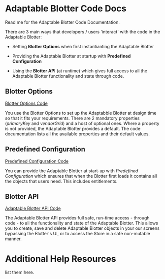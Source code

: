 # Adaptable Blotter Code Docs

Read me for the Adaptable Blotter Code Documentation.

There are 3 main ways that developers / users 'interact' with the code in the Adaptable Blotter:

- Setting **Blotter Options** when first instantianting the Adaptable Blotter

- Providing the Adaptable Blotter at startup with **Predefined Configuration**

- Using the **Blotter API** (at runtime) which gives full access to all the Adaptable Blotter functionality and state through code.

## Blotter Options

[Blotter Options Code](./interfaces/_blotteroptions_adaptableblotteroptions_.adaptableblotteroptions.html)

You use the Blotter Options to set up the Adaptabble Blotter at design time so that it fits your requirements. There are 2 mandatory properties (_primaryKey_ and _vendorGrid_) and a host of optional ones. Where a property is not provided, the Adaptable Blotter provides a default. The code documentation lists all the available properties and their default values.

## Predefined Configuration

[Predefined Configuration Code](./interfaces/_predefinedconfig_predefinedconfig_.predefinedconfig.html)

You can provide the Adaptable Blotter at start-up with _Predefined Configuration_ which ensures that when the Blotter first loads it contains all the objects that users need. This includes entitlements.

## Blotter API

[Adaptable Blotter API Code](interfaces/_api_interface_iblotterapi_.iblotterapi.html)

The Adaptable Blotter API provides full safe, run-time access - through code - to all the functionality and state of the Adaptable Blotter. This allows you to create, save and delete Adaptable Blotter objects in your our screens bypassing the Blotter's UI, or to access the Store in a safe non-mutable manner.

# Additional Help Resources

list them here.
